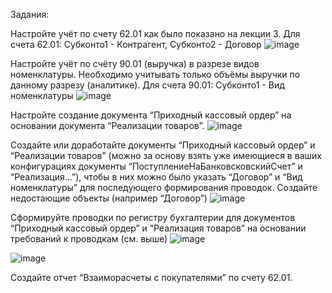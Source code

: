 Задания:

Настройте учёт по счету 62.01 как было показано на лекции 3. Для счета 62.01: Субконто1 - Контрагент, Субконто2 - Договор
![image](https://user-images.githubusercontent.com/104137750/232917398-5591551c-2c69-4934-b900-822fdedcf83f.png)

Настройте учёт по счёту 90.01 (выручка) в разрезе видов номенклатуры. Необходимо учитывать только объёмы выручки по данному разрезу (аналитике). Для счета 90.01:  Субконто1 - Вид номенклатуры
![image](https://user-images.githubusercontent.com/104137750/232917499-aaafee6d-3495-4518-ae84-ede7817bf9d7.png)

Настройте создание документа “Приходный кассовый ордер” на основании документа “Реализации товаров”.
![image](https://user-images.githubusercontent.com/104137750/232898292-038d623b-42c9-431f-a684-b76ca812fe64.png)

Создайте или доработайте документы “Приходный кассовый ордер” и “Реализации товаров” (можно за основу взять уже имеющиеся в ваших конфигурациях документы “ПоступлениеНаБанковсковскийСчет” и “Реализация…”), чтобы в них можно было указать “Договор” и “Вид номенклатуры” для последующего формирования проводок. Создайте недостающие объекты (например “Договор”)
![image](https://user-images.githubusercontent.com/104137750/232904890-047fe3a3-4375-4cce-8588-2f900ed7736a.png)

Сформируйте проводки по регистру бухгалтерии для документов “Приходный кассовый ордер” и “Реализация товаров” на основании требований к проводкам (см. выше)
![image](https://user-images.githubusercontent.com/104137750/232916821-35a82ec2-1f40-4a01-a225-48b94217b3e2.png)

![image](https://user-images.githubusercontent.com/104137750/232915582-9cc05424-262e-4e75-ad3e-04acbebd1093.png)

Создайте отчет “Взаиморасчеты с покупателями” по счету 62.01.
